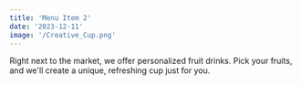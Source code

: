 ```yaml
---
title: 'Menu Item 2'
date: '2023-12-11'
image: '/Creative_Cup.png'
---
```


Right next  to the market,  we offer personalized fruit drinks. Pick your fruits, and we'll create a unique, refreshing cup just for you.